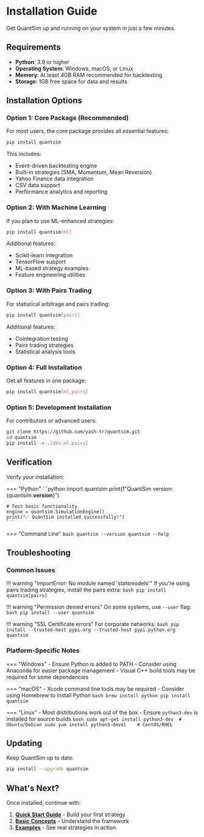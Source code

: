 # Installation Guide

Get QuantSim up and running on your system in just a few minutes.

## Requirements

- **Python**: 3.9 or higher
- **Operating System**: Windows, macOS, or Linux
- **Memory**: At least 4GB RAM recommended for backtesting
- **Storage**: 1GB free space for data and results

## Installation Options

### Option 1: Core Package (Recommended)

For most users, the core package provides all essential features:

```bash
pip install quantsim
```

This includes:
- Event-driven backtesting engine
- Built-in strategies (SMA, Momentum, Mean Reversion)
- Yahoo Finance data integration
- CSV data support
- Performance analytics and reporting

### Option 2: With Machine Learning

If you plan to use ML-enhanced strategies:

```bash
pip install quantsim[ml]
```

Additional features:
- Scikit-learn integration
- TensorFlow support
- ML-based strategy examples
- Feature engineering utilities

### Option 3: With Pairs Trading

For statistical arbitrage and pairs trading:

```bash
pip install quantsim[pairs]
```

Additional features:
- Cointegration testing
- Pairs trading strategies
- Statistical analysis tools

### Option 4: Full Installation

Get all features in one package:

```bash
pip install quantsim[ml,pairs]
```

### Option 5: Development Installation

For contributors or advanced users:

```bash
git clone https://github.com/yash-tr/quantsim.git
cd quantsim
pip install -e .[dev,ml,pairs]
```

## Verification

Verify your installation:

=== "Python"
    ```python
    import quantsim
    print(f"QuantSim version: {quantsim.__version__}")
    
    # Test basic functionality
    engine = quantsim.SimulationEngine()
    print("✅ QuantSim installed successfully!")
    ```

=== "Command Line"
    ```bash
    quantsim --version
    quantsim --help
    ```

## Troubleshooting

### Common Issues

!!! warning "ImportError: No module named 'statsmodels'"
    If you're using pairs trading strategies, install the pairs extra:
    ```bash
    pip install quantsim[pairs]
    ```

!!! warning "Permission denied errors"
    On some systems, use `--user` flag:
    ```bash
    pip install --user quantsim
    ```

!!! warning "SSL Certificate errors"
    For corporate networks:
    ```bash
    pip install --trusted-host pypi.org --trusted-host pypi.python.org quantsim
    ```

### Platform-Specific Notes

=== "Windows"
    - Ensure Python is added to PATH
    - Consider using Anaconda for easier package management
    - Visual C++ build tools may be required for some dependencies

=== "macOS"
    - Xcode command line tools may be required
    - Consider using Homebrew to install Python
    ```bash
    brew install python
    pip install quantsim
    ```

=== "Linux"
    - Most distributions work out of the box
    - Ensure `python3-dev` is installed for source builds
    ```bash
    sudo apt-get install python3-dev  # Ubuntu/Debian
    sudo yum install python3-devel    # CentOS/RHEL
    ```

## Updating

Keep QuantSim up to date:

```bash
pip install --upgrade quantsim
```

## What's Next?

Once installed, continue with:

1. **[Quick Start Guide](quickstart.md)** - Build your first strategy
2. **[Basic Concepts](concepts.md)** - Understand the framework
3. **[Examples](../examples/sma-crossover.md)** - See real strategies in action 